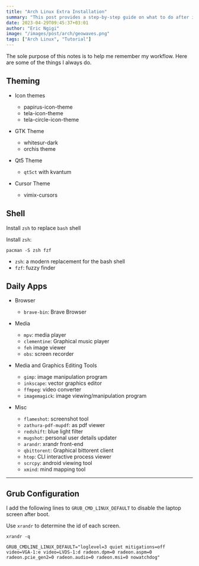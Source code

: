 ```yaml
---
title: "Arch Linux Extra Installation"
summary: "This post provides a step-by-step guide on what to do after installing the base installation of Archlinux, including configuring the system and installing additional packages."
date: 2023-04-29T09:45:37+03:01
author: "Eric Ngigi"
image: "/images/post/arch/geowaves.png"
tags: ["Arch Linux", "Tutorial"]
---
```


The sole purpose of this notes is to help me remember my workflow. Here are some of the things I always do.

## Theming

- Icon themes
	+ papirus-icon-theme
	+ tela-icon-theme
	+ tela-circle-icon-theme

- GTK Theme
	+ whitesur-dark
	+ orchis theme

- Qt5 Theme
	+ `qt5ct` with kvantum

- Cursor Theme
	- vimix-cursors

## Shell

Install `zsh` to replace `bash` shell

Install `zsh`:

``````
pacman -S zsh fzf
``````

- `zsh`: a modern replacement for the bash shell
- `fzf`: fuzzy finder

## Daily Apps
- Browser
  + `brave-bin`: Brave Browser

- Media
	+ `mpv`: media player
	+ `clementine`: Graphical music player
	+ `feh` image viewer
	+ `obs`: screen recorder

- Media and Graphics Editing Tools
	+ `gimp`: image manipulation program
	+ `inkscape`: vector graphics editor
	+ `ffmpeg`: video converter
	+ `imagemagick`: image viewing/manipulation program

- Misc
	+ `flameshot`: screenshot tool
	+ `zathura-pdf-mupdf`: as pdf viewer
	+ `redshift`: blue light filter
	+ `mugshot`: personal user details updater
	+ `arandr`: xrandr front-end
	+ `qbittorent`: Graphical bittorent client
	+ `htop`: CLI interactive process viewer
	+ `scrcpy`: android viewing tool
  + `xmind`: mind mapping tool

---

## Grub Configuration

I add the following lines to `GRUB_CMD_LINUX_DEFAULT` to disable the laptop screen after boot. 

Use `xrandr` to determine the id of each screen. 

``````
xrandr -q
``````

``````
GRUB_CMDLINE_LINUX_DEFAULT="loglevel=3 quiet mitigations=off video=VGA-1:e video=LVDS-1:d radeon.dpm=0 radeon.aspm=0 radeon.pcie_gen2=0 radeon.audio=0 radeon.msi=0 nowatchdog"
``````
